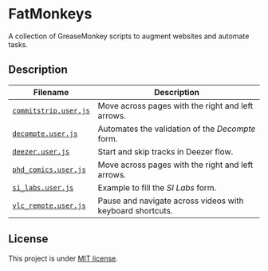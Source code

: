 # FatMonkeys

A collection of GreaseMonkey scripts to augment websites and automate tasks.


## Description

Filename | Description
---|---
[`commitstrip.user.js`](commitstrip.user.js) | Move across pages with the right and left arrows.
[`decompte.user.js`](decompte.user.js) | Automates the validation of the *Decompte* form.
[`deezer.user.js`](deezer.user.js) | Start and skip tracks in Deezer flow.
[`phd_comics.user.js`](phd_comics.user.js) | Move across pages with the right and left arrows.
[`si_labs.user.js`](si_labs.user.js) | Example to fill the *SI Labs* form.
[`vlc_remote.user.js`](vlc_remote.user.js) | Pause and navigate across videos with keyboard shortcuts.


## License

This project is under [MIT license](LICENSE).
